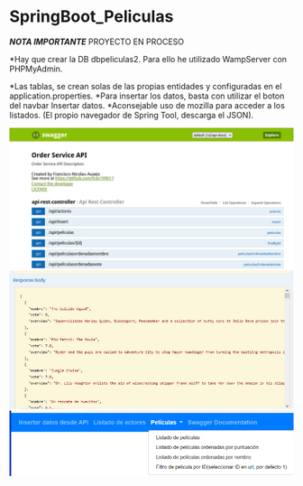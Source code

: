 # SpringBoot_Peliculas
***NOTA IMPORTANTE***  PROYECTO EN PROCESO

*Hay que crear la DB dbpeliculas2. Para ello he utilizado WampServer con PHPMyAdmin.

*Las tablas, se crean solas de las propias entidades y configuradas en el application.properties.
*Para insertar los datos, basta con utilizar el boton del navbar Insertar datos.
*Aconsejable uso de mozilla para acceder a los listados. (El propio navegador de Spring Tool,  descarga el JSON).


![ScreenShot](https://raw.githubusercontent.com/fran199017/SpringBoot_Peliculas/master/spring-boot-webv4/Captura1.png)
![ScreenShot](https://raw.githubusercontent.com/fran199017/SpringBoot_Peliculas/master/spring-boot-webv4/Captura2.png)
![ScreenShot](https://raw.githubusercontent.com/fran199017/SpringBoot_Peliculas/master/spring-boot-webv4/Captura3.png)
